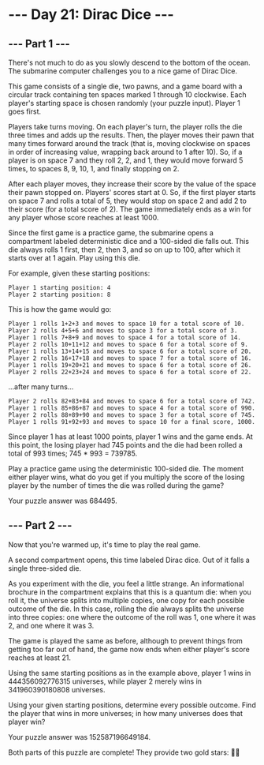 # --- Day 21: Dirac Dice ---

## --- Part 1 ---
There's not much to do as you slowly descend to the bottom of the ocean. The submarine computer challenges you to a nice
game of Dirac Dice.

This game consists of a single die, two pawns, and a game board with a circular track containing ten spaces marked 1
through 10 clockwise. Each player's starting space is chosen randomly (your puzzle input). Player 1 goes first.

Players take turns moving. On each player's turn, the player rolls the die three times and adds up the results. Then,
the player moves their pawn that many times forward around the track (that is, moving clockwise on spaces in order of
increasing value, wrapping back around to 1 after 10). So, if a player is on space 7 and they roll 2, 2, and 1, they
would move forward 5 times, to spaces 8, 9, 10, 1, and finally stopping on 2.

After each player moves, they increase their score by the value of the space their pawn stopped on. Players' scores
start at 0. So, if the first player starts on space 7 and rolls a total of 5, they would stop on space 2 and add 2 to
their score (for a total score of 2). The game immediately ends as a win for any player whose score reaches at least
1000.

Since the first game is a practice game, the submarine opens a compartment labeled deterministic dice and a 100-sided
die falls out. This die always rolls 1 first, then 2, then 3, and so on up to 100, after which it starts over at 1
again. Play using this die.

For example, given these starting positions:

```
Player 1 starting position: 4
Player 2 starting position: 8
```

This is how the game would go:

```
Player 1 rolls 1+2+3 and moves to space 10 for a total score of 10.
Player 2 rolls 4+5+6 and moves to space 3 for a total score of 3.
Player 1 rolls 7+8+9 and moves to space 4 for a total score of 14.
Player 2 rolls 10+11+12 and moves to space 6 for a total score of 9.
Player 1 rolls 13+14+15 and moves to space 6 for a total score of 20.
Player 2 rolls 16+17+18 and moves to space 7 for a total score of 16.
Player 1 rolls 19+20+21 and moves to space 6 for a total score of 26.
Player 2 rolls 22+23+24 and moves to space 6 for a total score of 22.
```
...after many turns...
```
Player 2 rolls 82+83+84 and moves to space 6 for a total score of 742.
Player 1 rolls 85+86+87 and moves to space 4 for a total score of 990.
Player 2 rolls 88+89+90 and moves to space 3 for a total score of 745.
Player 1 rolls 91+92+93 and moves to space 10 for a final score, 1000.
```

Since player 1 has at least 1000 points, player 1 wins and the game ends. At this point, the losing player had 745
points and the die had been rolled a total of 993 times; 745 * 993 = 739785.

Play a practice game using the deterministic 100-sided die. The moment either player wins, what do you get if you
multiply the score of the losing player by the number of times the die was rolled during the game?

Your puzzle answer was 684495.

## --- Part 2 ---
Now that you're warmed up, it's time to play the real game.

A second compartment opens, this time labeled Dirac dice. Out of it falls a single three-sided die.

As you experiment with the die, you feel a little strange. An informational brochure in the compartment explains that
this is a quantum die: when you roll it, the universe splits into multiple copies, one copy for each possible outcome
of the die. In this case, rolling the die always splits the universe into three copies: one where the outcome of the
roll was 1, one where it was 2, and one where it was 3.

The game is played the same as before, although to prevent things from getting too far out of hand, the game now ends
when either player's score reaches at least 21.

Using the same starting positions as in the example above, player 1 wins in 444356092776315 universes, while player 2
merely wins in 341960390180808 universes.

Using your given starting positions, determine every possible outcome. Find the player that wins in more universes;
in how many universes does that player win?

Your puzzle answer was 152587196649184.

Both parts of this puzzle are complete! They provide two gold stars: 🌟🌟
